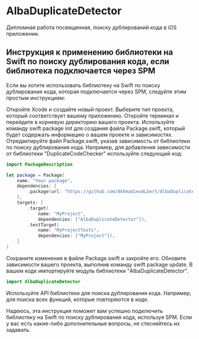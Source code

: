 # AlbaDuplicateDetector
Дипломная работа посвященная, поиску дублирований кода в iOS приложении.

## Инструкция к применению библиотеки на Swift по поиску дублирования кода, если библиотека подключается через SPM

Если вы хотите использовать библиотеку на Swift по поиску дублирования кода, которая подключается через SPM, следуйте этим простым инструкциям:

Откройте Xcode и создайте новый проект. Выберите тип проекта, который соответствует вашему приложению.
Откройте терминал и перейдите в корневую директорию вашего проекта.
Используйте команду swift package init для создания файла Package.swift, который будет содержать информацию о вашем проекте и зависимостях.
Отредактируйте файл Package.swift, указав зависимость от библиотеки по поиску дублирования кода. Например, для добавления зависимости от библиотеки "DuplicateCodeChecker" используйте следующий код:
```swift
import PackageDescription

let package = Package(
    name: "Your package",
    dependencies: [
        .package(url: "https://github.com/AkhmadievALbert/AlbaDuplicateDetector", from: "master"),
    ],
    targets: [
        .target(
            name: "MyProject",
            dependencies: ["AlbaDuplicateDetector"]),
        .testTarget(
            name: "MyProjectTests",
            dependencies: ["MyProject"]),
    ]
)
```
Сохраните изменения в файле Package.swift и закройте его.
Обновите зависимости вашего проекта, выполнив команду swift package update.
В вашем коде импортируйте модуль библиотеки "AlbaDuplicateDetector".
```swift
import AlbaDuplicateDetector
```
Используйте API библиотеки для поиска дублирования кода.
Например, для поиска всех функций, которые повторяются в коде.

Надеюсь, эта инструкция поможет вам успешно подключить библиотеку на Swift по поиску дублирования кода, используя SPM. Если у вас есть какие-либо дополнительные вопросы, не стесняйтесь их задавать.
